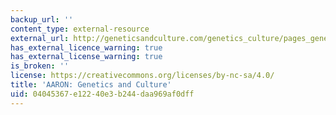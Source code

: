 ```yaml
---
backup_url: ''
content_type: external-resource
external_url: http://geneticsandculture.com/genetics_culture/pages_genetics_culture/gc_w05/cohen_h.htm
has_external_licence_warning: true
has_external_license_warning: true
is_broken: ''
license: https://creativecommons.org/licenses/by-nc-sa/4.0/
title: 'AARON: Genetics and Culture'
uid: 04045367-e122-40e3-b244-daa969af0dff
---
```

